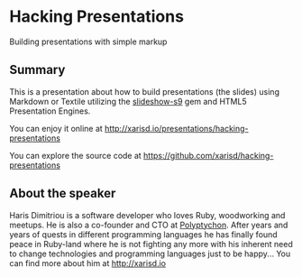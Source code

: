 Hacking Presentations
=========================

Building presentations with simple markup

## Summary

This is a presentation about how to build presentations (the slides) using Markdown or Textile utilizing the [slideshow-s9](https://github.com/slideshow-s9/slideshow) gem and HTML5 Presentation Engines.

You can enjoy it online at http://xarisd.io/presentations/hacking-presentations

You can explore the source code at https://github.com/xarisd/hacking-presentations

## About the speaker

Haris Dimitriou is a software developer who loves Ruby, woodworking and meetups. He is also a co-founder and CTO at [Polyptychon](http://polyptychon.gr). After years and years of quests in different programming languages he has finally found peace in Ruby-land where he is not fighting any more with his inherent need to change technologies and programming languages just to be happy...
You can find more about him at <http://xarisd.io>

